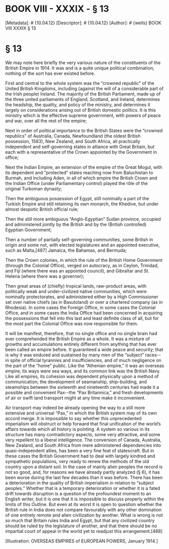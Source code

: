# BOOK VIII - XXXIX - § 13
[Metadata]: # {10.04.12}
[Descriptor]: # {10.04.12}
[Author]: # {wells}
BOOK VIII
XXXIX
§ 13
# § 13
We may note here briefly the very various nature of the constituents of the
British Empire in 1914. It was and is a quite unique political combination;
nothing of the sort has ever existed before.

First and central to the whole system was the “crowned republic” of the United
British Kingdoms, including (against the will of a considerable part of the
Irish people) Ireland. The majority of the British Parliament, made up of the
three united parliaments of England, Scotland, and Ireland, determines the
headship, the quality, and policy of the ministry, and determines it largely on
considerations arising out of British domestic politics. It is this ministry
which is the effective supreme government, with powers of peace and war, over
all the rest of the empire;

Next in order of political importance to the British States were the “crowned
republics” of Australia, Canada, Newfoundland (the oldest British possession,
1583), New Zealand, and South Africa, all practically independent and
self-governing states in alliance with Great Britain, but each with a
representative of the Crown appointed by the Government in office;

Next the Indian Empire, an extension of the empire of the Great Mogul, with its
dependent and “protected” states reaching now from Baluchistan to Burmah, and
including Aden, in all of which empire the British Crown and the Indian Office
(under Parliamentary control) played the rôle of the original Turkoman dynasty;

Then the ambiguous possession of Egypt, still nominally a part of the Turkish
Empire and still retaining its own monarch, the Khedive, but under almost
despotic British official rule;

Then the still more ambiguous “Anglo-Egyptian” Sudan province, occupied and
administered jointly by the British and by the (British controlled) Egyptian
Government;

Then a number of partially self-governing communities, some British in origin
and some not, with elected legislatures and an appointed executive, such as
Malta,[487] Jamaica, the Bahamas, and Bermuda;

Then the Crown colonies, in which the rule of the British Home Government
(through the Colonial Office), verged on autocracy, as in Ceylon, Trinidad, and
Fiji (where there was an appointed council), and Gibraltar and St. Helena
(where there was a governor);

Then great areas of (chiefly) tropical lands, raw-product areas, with
politically weak and under-civilized native communities, which were nominally
protectorates, and administered either by a High Commissioner set over native
chiefs (as in Basutoland) or over a chartered company (as in Rhodesia). In some
cases the Foreign Office, in some cases the Colonial Office, and in some cases
the India Office had been concerned in acquiring the possessions that fell into
this last and least definite class of all, but for the most part the Colonial
Office was now responsible for them.

It will be manifest, therefore, that no single office and no single brain had
ever comprehended the British Empire as a whole. It was a mixture of growths
and accumulations entirely different from anything that has ever been called an
empire before. It guaranteed a wide peace and security; that is why it was
endured and sustained by many men of the “subject” races--in spite of official
tyrannies and insufficiencies, and of much negligence on the part of the “home”
public. Like the “Athenian empire,” it was an overseas empire; its ways were
sea ways, and its common link was the British Navy. Like all empires, its
cohesion was dependent physically upon a method of communication; the
development of seamanship, ship-building, and steamships between the sixteenth
and nineteenth centuries had made it a possible and convenient Pax--the “Pax
Britannica,” and fresh developments of air or swift land transport might at any
time make it inconvenient.

Air transport may indeed be already opening the way to a still more extensive
and universal “Pax,” in which the British system may of its own accord merge.
It is impossible to say whether this unprecedented imperialism will obstruct or
help forward that final unification of the world’s affairs towards which all
history is pointing. A system so various in its structure has many
contradictory aspects, some very attractive, and some very repellent to a
liberal intelligence. The conversion of Canada, Australia, New Zealand, and
South Africa from mere administered dependencies into quasi-independent allies,
has been a very fine feat of statescraft. But in these cases the British
Government had to deal with largely kindred and sympathetic populations, very
ready to renew the methods of the old country upon a distant soil. In the case
of mainly alien peoples the record is not so good, and, for reasons we have
already partly analyzed (§ 6), it has been worse during the last few decades
than it was before. There has been a deterioration in the quality of British
imperialism in relation to “subject peoples.” Whether that is a temporary
deterioration or whether it is a fated drift towards disruption is a question
of the profoundest moment to an English writer, but it is one that it is
impossible to discuss properly within the limits of this Outline. But even at
its worst it is open to question whether the British rule in India does not
compare favourably with any other domination of one entirely remote and alien
civilization by another. What is wrong is not so much that Britain rules India
and Egypt, but that any civilized country should be ruled by the legislature of
another, and that there should be no impartial court of appeal in the world yet
to readjust this arrangement.[488]



[Illustration: OVERSEAS EMPIRES of EUROPEAN POWERS, January 1914.]

